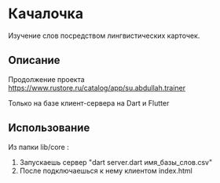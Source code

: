 # Качалочка

Изучение слов посредством лингвистических карточек.

## Описание

Продолжение проекта
https://www.rustore.ru/catalog/app/su.abdullah.trainer

Только на базе клиент-сервера на Dart и Flutter

## Использование

Из папки lib/core :
1. Запускаешь сервер "dart server.dart имя_базы_слов.csv"
2. После подключаешься к нему клиентом index.html
